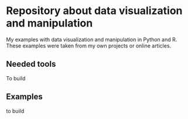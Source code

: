 # Repository about data visualization and manipulation
My examples with data visualization and manipulation in Python and R. 
These examples were taken from my own projects or online articles.

## Needed tools
To build

## Examples
to build